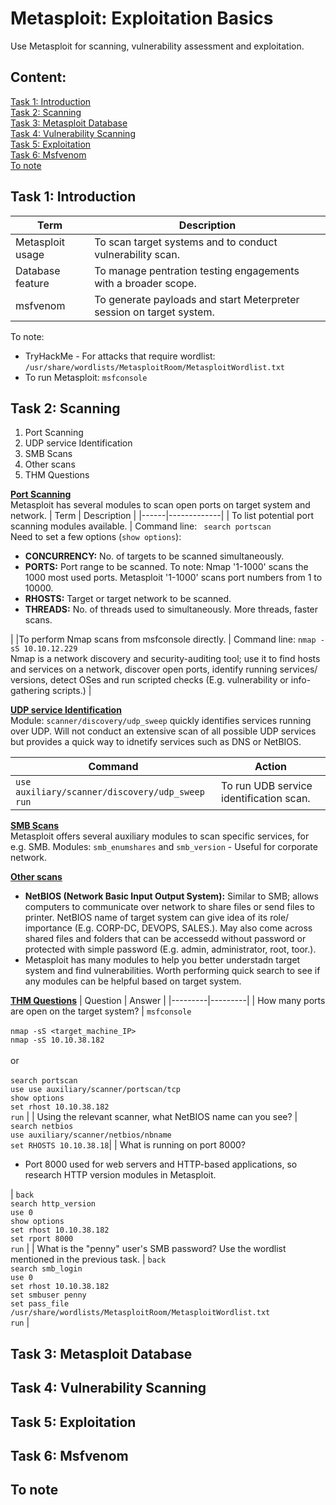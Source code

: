 # Metasploit: Exploitation Basics
Use Metasploit for scanning, vulnerability assessment and exploitation.

## Content:
[Task 1: Introduction](#task-1-introduction)
<br>[Task 2: Scanning](#task-2-scanning)
<br>[Task 3: Metasploit Database](#task-3-metasploit-database)
<br>[Task 4: Vulnerability Scanning](#task-4-vulnerability-scanning)
<br>[Task 5: Exploitation](#task-5-exploitation)
<br>[Task 6: Msfvenom](#task-6-msfvenom)
<br>[To note](#to-note)

## Task 1: Introduction
| Term | Description |
|------|-------------|
| Metasploit usage| To scan target systems and to conduct vulnerability scan. |
| Database feature | To manage pentration testing engagements with a broader scope. |
| msfvenom | To generate payloads and start Meterpreter session on target system. |

To note:
<ul>
<li>TryHackMe - For attacks that require wordlist: <code>/usr/share/wordlists/MetasploitRoom/MetasploitWordlist.txt</code></li>
<li>To run Metasploit: <code>msfconsole</code></li>
</ul>

## Task 2: Scanning
<ol>
<li>Port Scanning</li>
<li>UDP service Identification</li>
<li>SMB Scans</li>
<li>Other scans</li>
<li>THM Questions</li>
</ol>

<u><b>Port Scanning</b></u>
<br>Metasploit has several modules to scan open ports on target system and network.
| Term | Description |
|------|-------------|
| To list potential port scanning modules available. | Command line: ` search portscan`<br>Need to set a few options (`show options`):<ul><li><b>CONCURRENCY:</b> No. of targets to be scanned simultaneously.</li><li><b>PORTS:</b> Port range to be scanned. To note: Nmap '1-1000' scans the 1000 most used ports. Metasploit '1-1000' scans port numbers from 1 to 10000.</li><li><b>RHOSTS:</b> Target or target network to be scanned.</li><li><b>THREADS:</b> No. of threads used to simultaneously. More threads, faster scans.</li></ul> |
|To perform Nmap scans from msfconsole directly. | Command line: `nmap -sS 10.10.12.229 `<br>Nmap is a network discovery and security-auditing tool; use it to find hosts and services on a network, discover open ports, identify running services/ versions, detect OSes and run scripted checks (E.g. vulnerability or info-gathering scripts.) |

<u><b>UDP service Identification</b></u>
<br>Module: `scanner/discovery/udp_sweep` quickly identifies services running over UDP. Will not conduct an extensive scan of all possible UDP services but provides a quick way to idnetify services such as DNS or NetBIOS.

| Command | Action |
|---------|---------|
| `use auxiliary/scanner/discovery/udp_sweep`<br>`run` | To run UDB service identification scan. |

<u><b>SMB Scans</b></u>
<br>Metasploit offers several auxiliary modules to scan specific services, for e.g. SMB. Modules: `smb_enumshares` and `smb_version` - Useful for corporate network.

<u><b>Other scans</b></u>
<ul><li><b>NetBIOS (Network Basic Input Output System):</b> Similar to SMB; allows computers to communicate over network to share files or send files to printer. NetBIOS name of target system can give idea of its role/ importance (E.g. CORP-DC, DEVOPS, SALES.). May also come across shared files and folders that can be accessedd without password or protected with simple password (E.g. admin, administrator, root, toor.).</li>
<li>Metasploit has many modules to help you better understadn target system and find vulnerabilities. Worth performing quick search to see if any modules can be helpful based on target system.</li>
</ul>

<u><b>THM Questions</b></u>
| Question | Answer |
|---------|---------|
| How many ports are open on the target system? | `msfconsole`<br><br>`nmap -sS <target_machine_IP>`<br>`nmap -sS 10.10.38.182`<br><br>or<br><br>`search portscan`<br>`use use auxiliary/scanner/portscan/tcp`<br>`show options`<br>`set rhost 10.10.38.182`<br>`run` |
| Using the relevant scanner, what NetBIOS name can you see? | `search netbios`<br>`use auxiliary/scanner/netbios/nbname`<br>`set RHOSTS 10.10.38.18`|
| What is running on port 8000?<br><ul><li>Port 8000 used for web servers and HTTP-based applications, so research HTTP version modules in Metasploit.</li></ul> | `back`<br>`search http_version`<br>`use 0`<br>`show options`<br>`set rhost 10.10.38.182`<br>`set rport 8000`<br>`run` |
| What is the "penny" user's SMB password? Use the wordlist mentioned in the previous task. | `back`<br>`search smb_login`<br>`use 0`<br>`set rhost 10.10.38.182`<br>`set smbuser penny`<br>`set pass_file /usr/share/wordlists/MetasploitRoom/MetasploitWordlist.txt`<br>`run` |

## Task 3: Metasploit Database
## Task 4: Vulnerability Scanning
## Task 5: Exploitation
## Task 6: Msfvenom
## To note